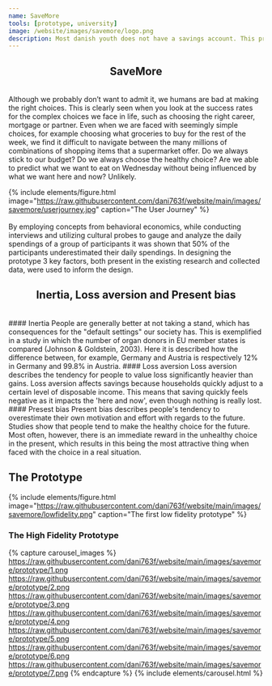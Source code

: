 ```yaml
---
name: SaveMore
tools: [prototype, university]
image: /website/images/savemore/logo.png
description: Most danish youth does not have a savings account. This project, made in collaboration with Nordea, used theory from behavioral economics to attempt to mitigate this issue.
--- 
```

## <center>SaveMore<center/>
<br>
Although we probably don’t want to admit it, we humans are bad at making the right choices. This is clearly seen when you look at the success rates for the complex choices we face in life, such as choosing the right career, mortgage or partner. Even when we are faced with seemingly simple choices, for example choosing what groceries to buy for the rest of the week, we find it difficult to navigate between the many millions of combinations of shopping items that a supermarket offer. Do we always stick to our budget? Do we always choose the healthy choice? Are we able to predict what we want to eat on Wednesday without being influenced by what we want here and now? Unlikely.  

{% include elements/figure.html image="https://raw.githubusercontent.com/dani763f/website/main/images/savemore/userjourney.jpg" caption="The User Journey" %}  
<br>
By employing concepts from behavioral economics, while conducting interviews and utilizing cultural probes to gauge and analyze the daily spendings of a group of participants it was shown that 50% of the participants underestimated their daily spendings.
In designing the prototype 3 key factors, both present in the existing research and collected data, were used to inform the design.

## <center>Inertia, Loss aversion and Present bias<center/>
<br>
#### Inertia  
People are generally better at not taking a stand, which has consequences for the "default settings" our society has. This is exemplified in a study in which the number of organ donors in EU member states is compared (Johnson & Goldstein, 2003). Here it is described how the difference between, for example, Germany and Austria is respectively 12% in Germany and 99.8% in Austria.  
#### Loss aversion  
Loss aversion describes the tendency for people to value loss significantly heavier than gains. Loss aversion affects savings because households quickly adjust to a certain level of disposable income. This means that saving quickly feels negative as it impacts the 'here and now', even though nothing is really lost.  
#### Presest bias  
Present bias describes people's tendency to overestimate their own motivation and effort with regards to the future. Studies show that people tend to make the healthy choice for the future. Most often, however, there is an immediate reward in the unhealthy choice in the present, which results in this being the most attractive thing when faced with the choice in a real situation.  

## The Prototype  

{% include elements/figure.html image="https://raw.githubusercontent.com/dani763f/website/main/images/savemore/lowfidelity.png" caption="The first low fidelity prototype" %}

### The High Fidelity Prototype

{% capture carousel_images %}
https://raw.githubusercontent.com/dani763f/website/main/images/savemore/prototype/1.png
https://raw.githubusercontent.com/dani763f/website/main/images/savemore/prototype/2.png
https://raw.githubusercontent.com/dani763f/website/main/images/savemore/prototype/3.png
https://raw.githubusercontent.com/dani763f/website/main/images/savemore/prototype/4.png
https://raw.githubusercontent.com/dani763f/website/main/images/savemore/prototype/5.png
https://raw.githubusercontent.com/dani763f/website/main/images/savemore/prototype/6.png
https://raw.githubusercontent.com/dani763f/website/main/images/savemore/prototype/7.png
{% endcapture %}
{% include elements/carousel.html %}